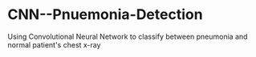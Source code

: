 # CNN--Pnuemonia-Detection
Using Convolutional Neural Network to classify  between pneumonia and normal patient's chest x-ray
